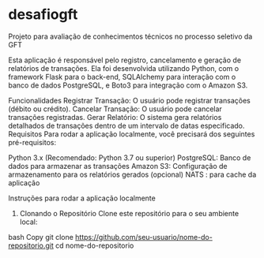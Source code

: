 # desafiogft
Projeto para avaliação de conhecimentos técnicos no processo seletivo da GFT

Esta aplicação é responsável pelo registro, cancelamento e geração de relatórios de transações. Ela foi desenvolvida utilizando Python, com o framework Flask para o back-end, SQLAlchemy para interação com o banco de dados PostgreSQL, e Boto3 para integração com o Amazon S3.

Funcionalidades
Registrar Transação: O usuário pode registrar transações (débito ou crédito).
Cancelar Transação: O usuário pode cancelar transações registradas.
Gerar Relatório: O sistema gera relatórios detalhados de transações dentro de um intervalo de datas especificado.
Requisitos
Para rodar a aplicação localmente, você precisará dos seguintes pré-requisitos:

Python 3.x (Recomendado: Python 3.7 ou superior)
PostgreSQL: Banco de dados para armazenar as transações
Amazon S3: Configuração de armazenamento para os relatórios gerados (opcional)
NATS : para cache da aplicação

Instruções para rodar a aplicação localmente
1. Clonando o Repositório
Clone este repositório para o seu ambiente local:

bash
Copy
git clone https://github.com/seu-usuario/nome-do-repositorio.git
cd nome-do-repositorio
